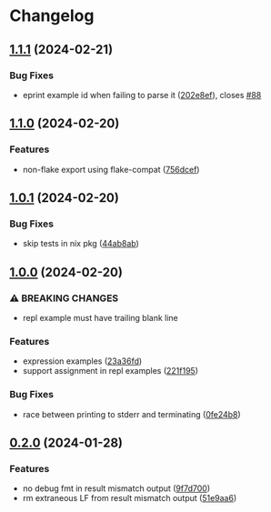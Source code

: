 # Changelog

## [1.1.1](https://github.com/mobusoperandi/eelco/compare/v1.1.0...v1.1.1) (2024-02-21)


### Bug Fixes

* eprint example id when failing to parse it ([202e8ef](https://github.com/mobusoperandi/eelco/commit/202e8ef8ddd42556dfba326567579ba6d8067391)), closes [#88](https://github.com/mobusoperandi/eelco/issues/88)

## [1.1.0](https://github.com/mobusoperandi/eelco/compare/v1.0.1...v1.1.0) (2024-02-20)


### Features

* non-flake export using flake-compat ([756dcef](https://github.com/mobusoperandi/eelco/commit/756dcefc34ff3172f2d2666ef8ae3ce9d2f5bcfe))

## [1.0.1](https://github.com/mobusoperandi/eelco/compare/v1.0.0...v1.0.1) (2024-02-20)


### Bug Fixes

* skip tests in nix pkg ([44ab8ab](https://github.com/mobusoperandi/eelco/commit/44ab8abd675b1f3e1b5550f99a39b0aa74379f10))

## [1.0.0](https://github.com/mobusoperandi/eelco/compare/v0.2.0...v1.0.0) (2024-02-20)


### ⚠ BREAKING CHANGES

* repl example must have trailing blank line

### Features

* expression examples ([23a36fd](https://github.com/mobusoperandi/eelco/commit/23a36fd71059e15fd0f6526d8cc94a84b09468b2))
* support assignment in repl examples ([221f195](https://github.com/mobusoperandi/eelco/commit/221f195bad953d32966ff90431b81e503f06432f))


### Bug Fixes

* race between printing to stderr and terminating ([0fe24b8](https://github.com/mobusoperandi/eelco/commit/0fe24b8197bebbbb368db75a6fc4fb58b5f6f6c6))

## [0.2.0](https://github.com/mobusoperandi/eelco/compare/v0.1.0...v0.2.0) (2024-01-28)


### Features

* no debug fmt in result mismatch output ([9f7d700](https://github.com/mobusoperandi/eelco/commit/9f7d70018bf366e95d6c12dadba509ca507cfdfb))
* rm extraneous LF from result mismatch output ([51e9aa6](https://github.com/mobusoperandi/eelco/commit/51e9aa6296adf974d28e2bd6d14530d428d537bc))
